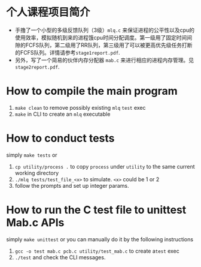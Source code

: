 # 个人课程项目简介
- 手撸了一个小型的多级反馈队列（3级）`mlq.c` 来保证进程的公平性以及cpu的使用效率，模拟随机到来的进程饿cpu时间分配调度。第一级用了固定时间间隙的FCFS队列，第二级用了RR队列，第三级用了可以被更高优先级任务打断的FCFS队列。详情请参考`stage1report.pdf`. 
- 另外，写了一个简易的伙伴内存分配器 `mab.c` 来进行相应的进程内存管理。见`stage2report.pdf`.

# How to compile the main program
1. `make clean` to remove possibly existing `mlq` `test` exec
2. `make` in CLI to create an `mlq` executable

# How to conduct tests
simply `make tests`
or 
1. `cp utility/process .` to copy `process` under `utility` to the same current working directory
2. `./mlq tests/test_file_<x>` to simulate. `<x>` could be 1 or 2
3. follow the prompts and set up integer params.

# How to run the C test file to unittest Mab.c APIs
simply `make unittest`
or you can manually do it by the following instructions
1. `gcc -o test mab.c pcb.c utility/test_mab.c` to create a`test` exec
2. `./test` and check the CLI messages.
